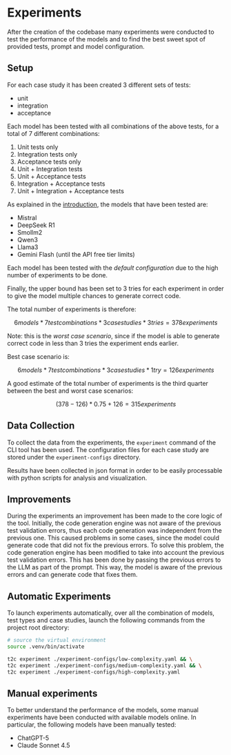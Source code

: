 # Experiments

After the creation of the codebase many experiments were conducted to test the performance of the models and to find the best sweet spot of provided tests, prompt and model configuration.

## Setup

For each case study it has been created 3 different sets of tests:

- unit
- integration
- acceptance

Each model has been tested with all combinations of the above tests, for a total of 7 different combinations:

1. Unit tests only
2. Integration tests only
3. Acceptance tests only
4. Unit + Integration tests
5. Unit + Acceptance tests
6. Integration + Acceptance tests
7. Unit + Integration + Acceptance tests

As explained in the [introduction](introduction.md#project-objectives), the models that have been tested are:

- Mistral
- DeepSeek R1
- Smollm2
- Qwen3
- Llama3
- Gemini Flash (until the API free tier limits)

Each model has been tested with the *default configuration* due to the high number of experiments to be done.

Finally, the upper bound has been set to 3 tries for each experiment in order to give the model multiple chances to generate correct code.

The total number of experiments is therefore:

```math
6 models * 7 test combinations * 3 case studies * 3 tries = 378 experiments
```

Note: this is the *worst case scenario*, since if the model is able to generate correct code in less than 3 tries the experiment ends earlier.

Best case scenario is:

```math
6 models * 7 test combinations * 3 case studies * 1 try = 126 experiments
```

A good estimate of the total number of experiments is the third quarter between the best and worst case scenarios:

```math
(378 - 126) * 0.75 + 126 = 315 experiments
```

## Data Collection

To collect the data from the experiments, the `experiment` command of the CLI tool has been used. The configuration files for each case study are stored under the `experiment-configs` directory.

Results have been collected in json format in order to be easily processable with python scripts for analysis and visualization.

## Improvements

During the experiments an improvement has been made to the core logic of the tool. Initially, the code generation engine was not aware of the previous test validation errors, thus each code generation was independent from the previous one. This caused problems in some cases, since the model could generate code that did not fix the previous errors. To solve this problem, the code generation engine has been modified to take into account the previous test validation errors. This has been done by passing the previous errors to the LLM as part of the prompt. This way, the model is aware of the previous errors and can generate code that fixes them.

## Automatic Experiments

To launch experiments automatically, over all the combination of models, test types and case studies, launch the following commands from the project root directory:

```bash
# source the virtual environment
source .venv/bin/activate

t2c experiment ./experiment-configs/low-complexity.yaml && \
t2c experiment ./experiment-configs/medium-complexity.yaml && \
t2c experiment ./experiment-configs/high-complexity.yaml
```

## Manual experiments

To better understand the performance of the models, some manual experiments have been conducted with available models online. In particular, the following models have been manually tested:

- ChatGPT-5
- Claude Sonnet 4.5
